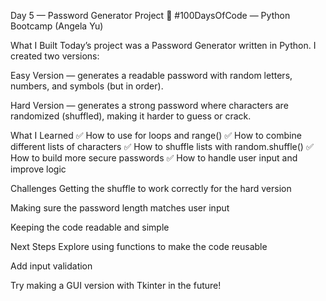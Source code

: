 Day 5 — Password Generator Project 🚀
#100DaysOfCode — Python Bootcamp (Angela Yu)

What I Built
Today’s project was a Password Generator written in Python.
I created two versions:

Easy Version — generates a readable password with random letters, numbers, and symbols (but in order).

Hard Version — generates a strong password where characters are randomized (shuffled), making it harder to guess or crack.

What I Learned
✅ How to use for loops and range()
✅ How to combine different lists of characters
✅ How to shuffle lists with random.shuffle()
✅ How to build more secure passwords
✅ How to handle user input and improve logic

Challenges
Getting the shuffle to work correctly for the hard version

Making sure the password length matches user input

Keeping the code readable and simple

Next Steps
Explore using functions to make the code reusable

Add input validation

Try making a GUI version with Tkinter in the future!
